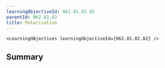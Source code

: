 ```yaml
---
learningObjectiveId: 062.01.02.02
parentId: 062.01.02
title: Polarisation
---
```


```tsx eval
<LearningOBjectives learningObjectiveId={062.01.02.02} />
```

## Summary
